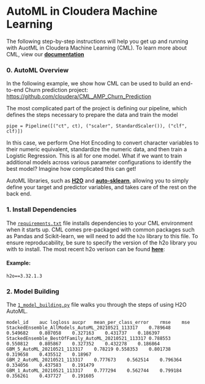 # AutoML in Cloudera Machine Learning
The following step-by-step instructions will help you get up and running with AuotML in Cloudera Machine Learning (CML). To learn more about CML, view our **[documentation](https://docs.cloudera.com/machine-learning/cloud/index.html)**

### 0. AutoML Overview
In the following example, we show how CML can be used to build an end-to-end Churn prediction project:
https://github.com/cloudera/CML_AMP_Churn_Prediction

The most complicated part of the project is defining our pipeline, which defines the steps necessary to prepare the data and train the model
```
pipe = Pipeline([("ct", ct), ("scaler", StandardScaler()), ("clf", clf)])
```
In this case, we perform One Hot Encoding to convert character variables to their numeric equivalent, standardize the numeric data, and then train a Logistic Regression. This is all for one model. What if we want to train additional models across various parameter configurations to identify the best model? Imagine how complicated this can get!

AutoML libraries, such as **[H2O](https://docs.h2o.ai/h2o/latest-stable/h2o-docs/automl.html)** and **[auto-sklearn](https://automl.github.io/auto-sklearn/master/)**, allowing you to simply define your target and predictor variables, and takes care of the rest on the back end.

### 1. Install Dependencies
The [`requirements.txt`](https://github.com/kramer003/AutoML-in-Cloudera-Machine-Learning/blob/main/requirements.txt) file installs dependencies to your CML environment when it starts up. CML comes pre-packaged with common packages such as Pandas and Scikit-learn, we will need to add the `h2o` library to this file. To ensure reproducability, be sure to specify the version of the h2o library you with to install. The most recent h2o verison can be found **[here](https://pypi.org/project/h2o/)**:

#### Example:
`h2o==3.32.1.3`

### 2. Model Building
The [`1_model_building.py`](https://github.com/kramer003/AutoML-in-Cloudera-Machine-Learning/blob/main/code/1_model_building.py) file walks you through the steps of using H2O AutoML.
```
model_id	auc	logloss	aucpr	mean_per_class_error	rmse	mse
StackedEnsemble_AllModels_AutoML_20210521_113317	0.789648	0.549682	0.807058	0.327163	0.431737	0.186397
StackedEnsemble_BestOfFamily_AutoML_20210521_113317	0.788553	0.550812	0.805867	0.327352	0.432278	0.186864
GBM_5_AutoML_20210521_113317	0.78219	0.558353	0.801738	0.319658	0.435512	0.18967
GBM_2_AutoML_20210521_113317	0.777673	0.562514	0.796364	0.334056	0.437583	0.191479
GBM_1_AutoML_20210521_113317	0.777294	0.562744	0.799184	0.356261	0.437727	0.191605
```